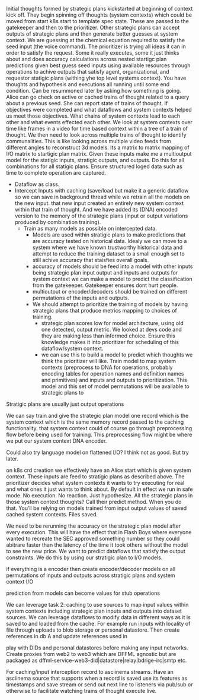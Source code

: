 Initial thoughts formed by strategic plans kickstarted at beginning of context kick off. They begin spinning off thoughts (system contexts) which could be moved from start k8s start to template spec state. These are passed to the gatekeeper and then to the prioritizer. Other strategic plans can accept outputs of strategic plans and then generate better guesses at system context. We are guessing at the chemical equation required to satisfy the seed input (the voice command). The prioritizer is trying all ideas it can in order to satisfy the request. Some it really executes, some it just thinks about and does accuracy calculations across nested startigc plan predictions given best guess seed inputs using available resources through operations to achive outputs that satisfy agent, organizational, and requestor statigic plans (withing yhe top level systems context). You have thoughts and hypothesis and executions all running until some end condition. Can be resummoned later by asking how something is going. Alice can go check on active or cached trains of thought related to a query about a previous seed. She can report state of trains of thought. If objectives were completed and what dataflows and system contexts helped us meet those objectives. What chains of system contexts lead to each other and what events effected each other. We look at system contexts over time like frames in a video for time based context within a tree of a train of thought. We then need to look across multiple trains of thought to identify communalities. This is like looking across multiple video feeds from different angles to reconstruct 3d models. Its a matrix to matrix mapping of I/O matrix to startigic plan matrix. Given these inputs make me a multioutput model for the statigic inputs, stratigic outputs, and outputs. Do this for all combinations for all statigic plans. Ensure structured loged data such as time to complete operation are captured.

- Dataflow as class.
- Intercept Inputs with caching (save/load but make it a generic dataflow so we can save in background thread while we retrain all the models on the new input. that new input created an entirely new system context within that train of thought. And we have added its (DNA) encoded version to the memory of the strategic plans (input or output variations produced by combination training).
  - Train as many models as possible on intercepted data.
    - Models are used within stratigic plans to make predictions that are accuracy tested on historical data. Idealy we can move to a system where we have known trustworthy historical data and attempt to reduce the training dataset to a small enough set to still achive accuracy that staisfies overall goals.
    - accuracy of models should be feed into a model with other inputs being strategic plan input output and inputs and outputs for system context we can make a model to predict the classification from the gatekeeper. Gatekeeper ensures dont hurt people.
    - multioutput or encoder/decoders should be trained on different permutations of the inputs and outputs.
    - We should attempt to prioritize the training of models by having strategic plans that produce metrics mapping to choices of training.
      - strategic plan scores low for model architecture, using old one detected, output metric. We looked at devs code and they are making less than informed choice. Ensure this knowledge makes it into prioritizer for  scheduling of this dataflow/system context.
      - we can use this to build a model to predict which thoughts we think the prioritizer will like. Train model to map system contexts (preprocess to DNA for operations, probably encoding tables for operation names and definition names and primitives) and inputs and outputs to prioritization. This model and this set of model permutations will be available to strategic plans to 
    
Stratigic plans are usually just output operations

We can say train and give the strategic plan model one record which is the system context which is the same memory record passed to the caching functionality. that system context could of course go through preprocessing flow before being used for training. This preprocessing flow might be where we put our system context DNA encoder.
    

Could also try language model on flattened I/O? I think not as good. But try later.

on k8s crd creation we effectively have an Alice start which is given system context. These inputs are feed to stratigic plans as described above. The prioritizer decides what system contexts it wants to try executing for real and what ones it just wants to think about. By default in effect we run in safe mode. No execution. No reaction. Just hypothesize. All the strategic plans in those system context thoughts? Call their predict method. When you do that. You’ll be relying on models trained from input output values of saved cached system contexts.  Files saved. 

We need to be rerunning the accuracy on the strategic plan model after every execution. This will have the effect that in Flash Boys where everyone wanted to recreate the SEC approved something number so they could abitrare faster than the latency of the time it took others without the model to see the new price. We want to predict dataflows that satisfy the output constraints. We do this by using our stratigic plan to I/O models.

if everything is a encoder then create encoder/decoder models on all permutations of inputs and outputs across stratigic plans and system context I/O

prediction from models can become values for stub operations

We can leverage task 2: caching to use sources to map input values within system contexts including strategic plan inputs and outputs into dataset sources. We can leverage dataflows to modify data in different ways as it is saved to and loaded from the cache. For example run inputs with locality of file through uploads to blob storage or personal datastore. Then create references in db A and update references used in 

play with DIDs and personal datastores before making any input networks. Create proxies from web2 to web3 which are DFFML agnostic but are packaged as dffml-service-web3-did|datastore|relay|bdrige-irc|smtp etc.

For caching/input interception record to asciinema streams. Have an asciinema source that supports when a record is saved use its features as timestamps and save stream or send out next line to listeners via pub/sub or otherwise to facilitate watching trains of thought execute live.